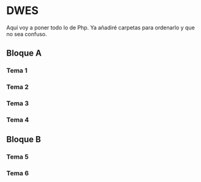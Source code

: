 # DWES
Aquí voy a poner todo lo de Php.
Ya añadiré carpetas para ordenarlo y que no sea confuso.

## Bloque A
### Tema 1

### Tema 2

### Tema 3

### Tema 4

## Bloque B
### Tema 5

### Tema 6